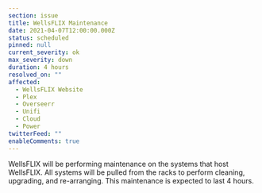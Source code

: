 ```yaml
---
section: issue
title: WellsFLIX Maintenance
date: 2021-04-07T12:00:00.000Z
status: scheduled
pinned: null
current_severity: ok
max_severity: down
duration: 4 hours
resolved_on: ""
affected:
  - WellsFLIX Website
  - Plex
  - Overseerr
  - Unifi
  - Cloud
  - Power
twitterFeed: ""
enableComments: true
---
```

WellsFLIX will be performing maintenance on the systems that host WellsFLIX. All systems will be pulled from the racks to perform cleaning, upgrading, and re-arranging. This maintenance is expected to last 4 hours.